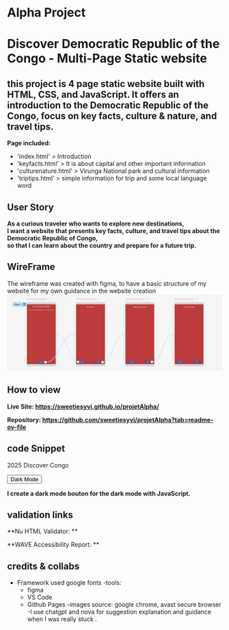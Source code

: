 # Alpha Project
# Discover Democratic Republic of the Congo - Multi-Page Static website

## this project is 4 page static website built with HTML, CSS, and JavaScript. It offers an introduction to the Democratic Republic of the Congo, focus on key facts, culture & nature, and travel tips.

**Page included:**
- 'index.html' > Introduction
- 'keyfacts.html' > It is about capital and other important information
- 'culturenature.html' > Virunga National park and cultural information
- 'triptips.html' > simple information for trip and some local language word

## User Story
**As a curious traveler who wants to explore new destinations,  
I want a website that presents key facts, culture, and travel tips about the Democratic Republic of Congo,  
so that I can learn about the country and prepare for a future trip.**

## WireFrame 
The wireframe was created with figma, to have a basic structure of my website for my own guidance in the website creation
![Wireframe](docs/images/wireframe.png)

## How to view
**Live Site: https://sweetiesyvi.github.io/projetAlpha/**

**Repository: https://github.com/sweetiesyvi/projetAlpha?tab=readme-ov-file**

## code Snippet
<footer>
  <p> 2025 Discover Congo </p>
  <button id="theme-btn">Dark Mode</button>
</footer>

**I create a dark mode bouton for the dark mode with JavaScript.**

## validation links
**Nu HTML Validator: **

**WAVE Accessibility Report: **

## credits & collabs
- Framework used google fonts
-tools:
  - figma
  - VS Code
  - Github Pages
-images source: google chrome, avast secure browser
-I use chatgpt and nova for suggestion explanation and guidance when I was really stuck .
